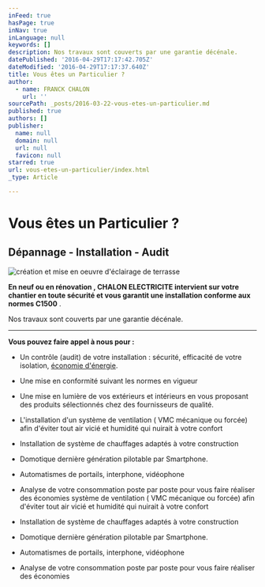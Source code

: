 ```yaml
---
inFeed: true
hasPage: true
inNav: true
inLanguage: null
keywords: []
description: Nos travaux sont couverts par une garantie décénale.
datePublished: '2016-04-29T17:17:42.705Z'
dateModified: '2016-04-29T17:17:37.640Z'
title: Vous êtes un Particulier ?
author:
  - name: FRANCK CHALON
    url: ''
sourcePath: _posts/2016-03-22-vous-etes-un-particulier.md
published: true
authors: []
publisher:
  name: null
  domain: null
  url: null
  favicon: null
starred: true
url: vous-etes-un-particulier/index.html
_type: Article

---
```

# Vous êtes un Particulier ?

## Dépannage - Installation - Audit
![création et mise en oeuvre d'éclairage de terrasse](https://the-grid-user-content.s3-us-west-2.amazonaws.com/e206982f-50e2-4e6c-9eaa-6fe3f68412bf.jpg)

**En neuf ou en rénovation , CHALON ELECTRICITE intervient sur votre chantier en toute sécurité et vous garantit une installation conforme aux normes C1500** .

Nos travaux sont couverts par une garantie décénale.

****

**Vous pouvez faire appel à nous pour :**

* Un contrôle (audit) de votre installation : sécurité, efficacité de votre isolation, [économie d'énergie][0].

* Une mise en conformité suivant les normes en vigueur

* Une mise en lumière de vos extérieurs et intérieurs en vous proposant des produits sélectionnés chez des fournisseurs de qualité.

* L'installation d'un système de ventilation ( VMC mécanique ou forcée) afin d'éviter tout air vicié et humidité qui nuirait à votre confort

* Installation de système de chauffages adaptés à votre construction

* Domotique dernière génération pilotable par Smartphone.

* Automatismes de portails, interphone, vidéophone

* Analyse de votre consommation poste par poste pour vous faire réaliser des économies système de ventilation ( VMC mécanique ou forcée) afin d'éviter tout air vicié et humidité qui nuirait à votre confort

* Installation de système de chauffages adaptés à votre construction

* Domotique dernière génération pilotable par Smartphone.

* Automatismes de portails, interphone, vidéophone

* Analyse de votre consommation poste par poste pour vous faire réaliser des économies

[0]: https://thegrid.ai/chalon-electricite/des-economies-sur-ma-facture/